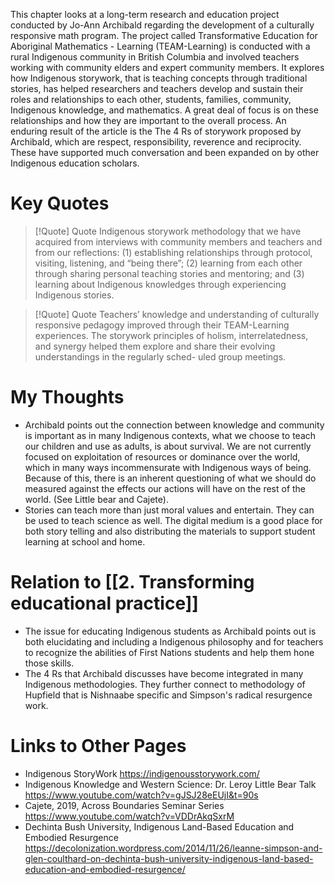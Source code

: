 This chapter looks at a long-term research and education project conducted by Jo-Ann Archibald regarding the development of a culturally responsive math program. The project called Transformative Education for Aboriginal Mathematics - Learning (TEAM-Learning) is conducted with a rural Indigenous community in British Columbia and involved teachers working with community elders and expert community members. It explores how Indigenous storywork, that is teaching concepts through traditional stories, has helped researchers and teachers develop and sustain their roles and relationships to each other, students, families, community, Indigenous knowledge, and mathematics. A great deal of focus is on these relationships and how they are important to the overall process. An enduring result of the article is the The 4 Rs of storywork proposed by Archibald, which are respect, responsibility, reverence and reciprocity. These have supported much conversation and been expanded on by other Indigenous education scholars.
# Key Quotes
> [!Quote] Quote
>Indigenous storywork methodology that we have acquired from interviews with community members and teachers and from our reflections: (1) establishing relationships through protocol, visiting, listening, and “being there”; (2) learning from each other through sharing personal teaching stories and mentoring; and (3) learning about Indigenous knowledges through experiencing Indigenous stories.

> [!Quote] Quote
>Teachers’ knowledge and understanding of culturally responsive pedagogy improved through their TEAM-Learning experiences. The storywork principles of holism, interrelatedness, and synergy helped them explore and share their evolving understandings in the regularly sched- uled group meetings.

# My Thoughts
  - Archibald points out the connection between knowledge and community is important as in many Indigenous contexts, what we choose to teach our children and use as adults, is about survival. We are not currently focused on exploitation of resources or dominance over the world, which in many ways incommensurate with Indigenous ways of being. Because of this, there is an inherent questioning of what we should do measured against the effects our actions will have on the rest of the world. (See Little bear and Cajete).
  - Stories can teach more than just moral values and entertain. They can be used to teach science as well. The digital medium is a good place for both story telling and also distributing the materials to support student learning at school and home.

# Relation to [[2. Transforming educational practice]]
- The issue for educating Indigenous students as Archibald points out is both elucidating and including a Indigenous philosophy and for teachers to recognize the abilities of First Nations students and help them hone those skills.
- The 4 Rs that Archibald discusses have become integrated in many Indigenous methodologies. They further connect to methodology of Hupfield that is Nishnaabe specific and Simpson's radical resurgence work.

# Links to Other Pages
  - Indigenous StoryWork https://indigenousstorywork.com/
  - Indigenous Knowledge and Western Science: Dr. Leroy Little Bear Talk https://www.youtube.com/watch?v=gJSJ28eEUjI&t=90s
  - Cajete, 2019, Across Boundaries Seminar Series https://www.youtube.com/watch?v=VDDrAkqSxrM
  - Dechinta Bush University, Indigenous Land-Based Education and Embodied Resurgence https://decolonization.wordpress.com/2014/11/26/leanne-simpson-and-glen-coulthard-on-dechinta-bush-university-indigenous-land-based-education-and-embodied-resurgence/